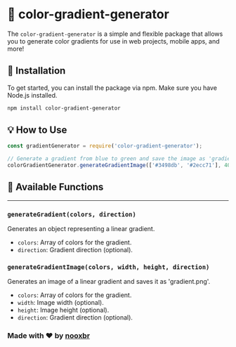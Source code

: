 # 🌈 color-gradient-generator

The `color-gradient-generator` is a simple and flexible package that allows you to generate color gradients for use in web projects, mobile apps, and more!

## 🚀 Installation

To get started, you can install the package via npm. Make sure you have Node.js installed.

```bash
npm install color-gradient-generator
```

## 💡 How to Use

```javascript
const gradientGenerator = require('color-gradient-generator');

// Generate a gradient from blue to green and save the image as 'gradient.png'
colorGradientGenerator.generateGradientImage(['#3498db', '#2ecc71'], 400, 200, 'horizontal');
```

## 🎨 Available Functions

---

### `generateGradient(colors, direction)`

Generates an object representing a linear gradient.

* `colors`: Array of colors for the gradient.
* `direction`: Gradient direction (optional).

### `generateGradientImage(colors, width, height, direction)`

Generates an image of a linear gradient and saves it as 'gradient.png'.

* `colors`: Array of colors for the gradient.
* `width`: Image width (optional).
* `height`: Image height (optional).
* `direction`: Gradient direction (optional).

### Made with ❤️ by [nooxbr](https://www.npmjs.com/~nooxbr)
